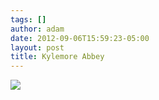 ```yaml
---
tags: []
author: adam
date: 2012-09-06T15:59:23-05:00
layout: post
title: Kylemore Abbey
---
```


![](/media/m9y7r0HsaM1qga9s2o1_1280.jpg)
